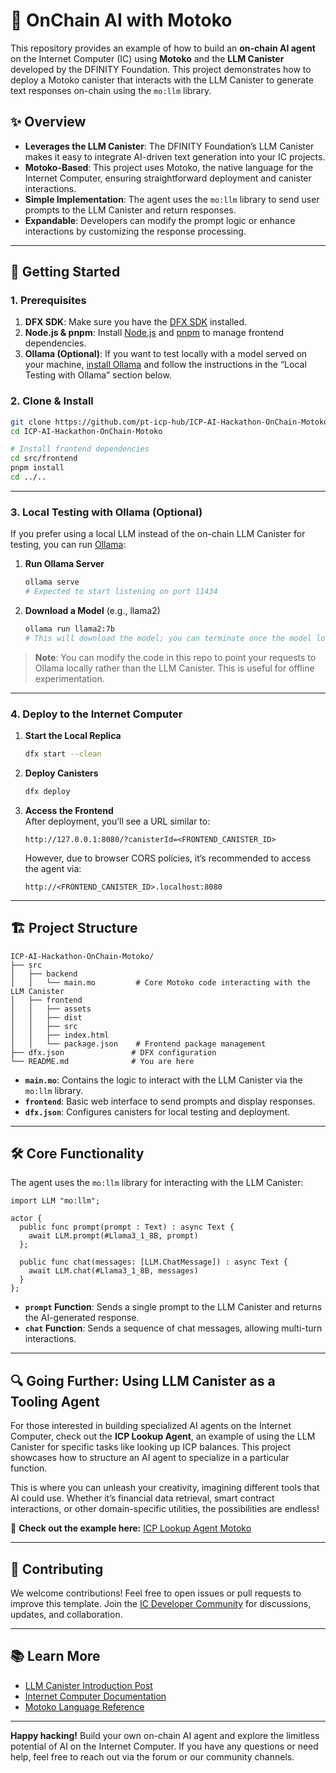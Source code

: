 # 🤖 OnChain AI with Motoko

This repository provides an example of how to build an **on-chain AI agent** on the Internet Computer (IC) using **Motoko** and the **LLM Canister** developed by the DFINITY Foundation. This project demonstrates how to deploy a Motoko canister that interacts with the LLM Canister to generate text responses on-chain using the `mo:llm` library.

## ✨ Overview

- **Leverages the LLM Canister**: The DFINITY Foundation’s LLM Canister makes it easy to integrate AI-driven text generation into your IC projects.  
- **Motoko-Based**: This project uses Motoko, the native language for the Internet Computer, ensuring straightforward deployment and canister interactions.  
- **Simple Implementation**: The agent uses the `mo:llm` library to send user prompts to the LLM Canister and return responses.
- **Expandable**: Developers can modify the prompt logic or enhance interactions by customizing the response processing.

---

## 🚀 Getting Started

### 1. Prerequisites

1. **DFX SDK**: Make sure you have the [DFX SDK](https://internetcomputer.org/docs/current/developer-docs/build/install-upgrade-remove) installed.
2. **Node.js & pnpm**: Install [Node.js](https://nodejs.org/) and [pnpm](https://pnpm.io/installation) to manage frontend dependencies.
3. **Ollama (Optional)**: If you want to test locally with a model served on your machine, [install Ollama](https://ollama.com/) and follow the instructions in the “Local Testing with Ollama” section below.

### 2. Clone & Install

```bash
git clone https://github.com/pt-icp-hub/ICP-AI-Hackathon-OnChain-Motoko.git
cd ICP-AI-Hackathon-OnChain-Motoko

# Install frontend dependencies
cd src/frontend
pnpm install
cd ../..
```

---

### 3. Local Testing with Ollama (Optional)

If you prefer using a local LLM instead of the on-chain LLM Canister for testing, you can run [Ollama](https://ollama.com/):

1. **Run Ollama Server**  
   ```bash
   ollama serve
   # Expected to start listening on port 11434
   ```
2. **Download a Model** (e.g., llama2)  
   ```bash
   ollama run llama2:7b
   # This will download the model; you can terminate once the model loads.
   ```

> **Note**: You can modify the code in this repo to point your requests to Ollama locally rather than the LLM Canister. This is useful for offline experimentation.

---

### 4. Deploy to the Internet Computer

1. **Start the Local Replica**  
   ```bash
   dfx start --clean
   ```
2. **Deploy Canisters**  
   ```bash
   dfx deploy
   ```
3. **Access the Frontend**  
   After deployment, you’ll see a URL similar to:
   ```
   http://127.0.0.1:8080/?canisterId=<FRONTEND_CANISTER_ID>
   ```
   However, due to browser CORS policies, it’s recommended to access the agent via:
   ```
   http://<FRONTEND_CANISTER_ID>.localhost:8080
   ```

---

## 🏗 Project Structure

```
ICP-AI-Hackathon-OnChain-Motoko/
├── src
│   ├── backend
│   │   └── main.mo         # Core Motoko code interacting with the LLM Canister
│   ├── frontend
│   │   ├── assets
│   │   ├── dist
│   │   ├── src
│   │   ├── index.html
│   │   └── package.json    # Frontend package management
├── dfx.json               # DFX configuration
└── README.md              # You are here
```

- **`main.mo`**: Contains the logic to interact with the LLM Canister via the `mo:llm` library.  
- **`frontend`**: Basic web interface to send prompts and display responses.  
- **`dfx.json`**: Configures canisters for local testing and deployment.

---

## 🛠 Core Functionality

The agent uses the `mo:llm` library for interacting with the LLM Canister:

```motoko
import LLM "mo:llm";

actor {
  public func prompt(prompt : Text) : async Text {
    await LLM.prompt(#Llama3_1_8B, prompt)
  };

  public func chat(messages: [LLM.ChatMessage]) : async Text {
    await LLM.chat(#Llama3_1_8B, messages)
  }
};
```

- **`prompt` Function**: Sends a single prompt to the LLM Canister and returns the AI-generated response.
- **`chat` Function**: Sends a sequence of chat messages, allowing multi-turn interactions.

---

## 🔍 Going Further: Using LLM Canister as a Tooling Agent

For those interested in building specialized AI agents on the Internet Computer, check out the **ICP Lookup Agent**, an example of using the LLM Canister for specific tasks like looking up ICP balances. This project showcases how to structure an AI agent to specialize in a particular function. 

This is where you can unleash your creativity, imagining different tools that AI could use. Whether it’s financial data retrieval, smart contract interactions, or other domain-specific utilities, the possibilities are endless!

🔗 **Check out the example here:** [ICP Lookup Agent Motoko](https://github.com/dfinity/llm/tree/main/examples/icp-lookup-agent-motoko)

---

## 🤝 Contributing

We welcome contributions! Feel free to open issues or pull requests to improve this template. Join the [IC Developer Community](https://forum.dfinity.org/) for discussions, updates, and collaboration.

---

## 📚 Learn More

- [LLM Canister Introduction Post](https://forum.dfinity.org/t/introducing-the-llm-canister-deploy-ai-agents-with-a-few-lines-of-code/41424)  
- [Internet Computer Documentation](https://internetcomputer.org/docs/home)  
- [Motoko Language Reference](https://internetcomputer.org/docs/current/developer-docs/build/languages/motoko)  

---

**Happy hacking!** Build your own on-chain AI agent and explore the limitless potential of AI on the Internet Computer. If you have any questions or need help, feel free to reach out via the forum or our community channels.
